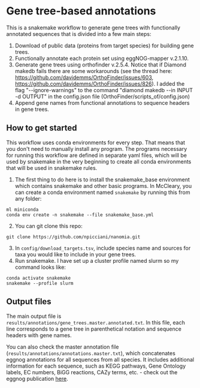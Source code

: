# Gene tree-based annotations

This is a snakemake workflow to generate gene trees with functionally annotated sequences that is divided into a few main steps:

1. Download of public data (proteins from target species) for building gene trees.
2. Functionally annotate each protein set using eggNOG-mapper v.2.1.10.
3. Generate gene trees using orthofinder v.2.5.4. Notice that if Diamond makedb fails there are some workarounds (see the thread here: https://github.com/davidemms/OrthoFinder/issues/603, https://github.com/davidemms/OrthoFinder/issues/826). I added the flag "--ignore-warnings" to the command "diamond makedb --in INPUT -d OUTPUT" in the config.json file (OrthoFinder/scripts_of/config.json)
4. Append gene names from functional annotations to sequence headers in gene trees.

## How to get started

This workflow uses conda environments for every step. That means that you don't need to manually install any program. 
The programs necessary for running this workflow are defined in separate yaml files, which will be used by snakemake
in the very beginning to create all conda environments that will be used in snakemake rules.

1. The first thing to do here is to install the snakemake_base environment which contains snakemake and other basic programs. 
In McCleary, you can create a conda environment named `snakemake` by running this from any folder:

```
ml miniconda
conda env create -n snakemake --file snakemake_base.yml
```

2. You can git clone this repo:

```
git clone https://github.com/npicciani/nanomia.git
```

3. In `config/download_targets.tsv`, include species name and sources for taxa you would like to include in your gene trees.
4. Run snakemake. I have set up a cluster profile named slurm so my command looks like:
```
conda activate snakemake
snakemake --profile slurm
```

## Output files
The main output file is `results/annotations/gene_trees.master.annotated.txt`. In this file, each line corresponds to a gene tree in parenthetical notation and sequence headers with gene names.

You can also check the master annotation file (`results/annotations/annotations.master.txt`), which concatenates eggnog annotations for all sequences from all species. It includes additional information for each sequence, such as KEGG pathways, Gene Ontology labels, EC numbers, BiGG reactions, CAZy terms, etc. - check out the eggnog publication [here](https://academic.oup.com/mbe/article/38/12/5825/6379734).
